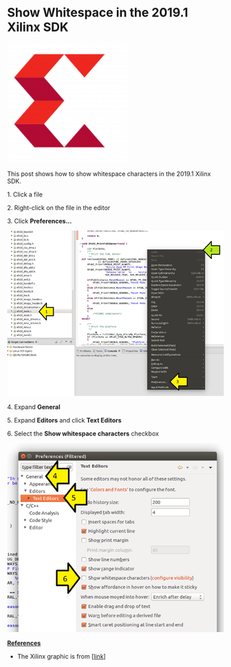 # Show Whitespace in the 2019.1 Xilinx SDK

![Xilinx_logo_1](Xilinx_logo_1.png)

This post shows how to show whitespace characters in the 2019.1 Xilinx SDK.

1\. Click a file

2\. Right-click on the file in the editor

3\. Click **Preferences...**

![Open_preferences_2](Open_preferences_2.png)

4\. Expand **General**

5\. Expand **Editors** and click **Text Editors**

6\. Select the **Show whitespace characters** checkbox

![Show_whitespace_characters_3](Show_whitespace_characters_3.png)

**<u><span>References</span></u>**

-   The Xilinx graphic is from \[[link](http://pbs.twimg.com/profile_images/535545777020338176/pEWdIYq__400x400.png)\]
